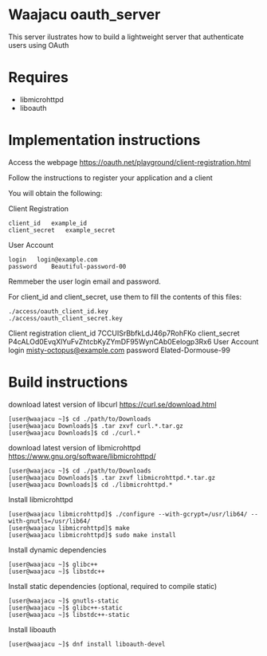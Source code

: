 # Waajacu oauth_server
This server ilustrates how to build a lightweight server that authenticate users using OAuth
# Requires 
- libmicrohttpd
- liboauth
# Implementation instructions
Access the webpage https://oauth.net/playground/client-registration.html

Follow the instructions to register your application and a client

You will obtain the following: 

Client Registration
```
client_id 	example_id
client_secret 	example_secret
```
User Account
```
login 	login@example.com
password 	Beautiful-password-00
```
Remmeber the user login email and password.

For client_id and client_secret, use them to fill the contents of this files:
```
./access/oauth_client_id.key
./access/oauth_client_secret.key
```

Client registration
client_id 	7CCUISrBbfkLdJ46p7RohFKo
client_secret 	P4cALOd0EvqXlYuFvZhtcbKyZYmDF95WynCAb0Eelogp3Rx6
User Account
login 	misty-octopus@example.com
password 	Elated-Dormouse-99



# Build instructions
download latest version of libcurl https://curl.se/download.html 
```
[user@waajacu ~]$ cd ./path/to/Downloads
[user@waajacu Downloads]$ .tar zxvf curl.*.tar.gz
[user@waajacu Downloads]$ cd ./curl.*
```
download latest version of libmicrohttpd https://www.gnu.org/software/libmicrohttpd/
```
[user@waajacu ~]$ cd ./path/to/Downloads
[user@waajacu Downloads]$ .tar zxvf libmicrohttpd.*.tar.gz
[user@waajacu Downloads]$ cd ./libmicrohttpd.*
```
Install libmicrohttpd
```
[user@waajacu libmicrohttpd]$ ./configure --with-gcrypt=/usr/lib64/ --with-gnutls=/usr/lib64/
[user@waajacu libmicrohttpd]$ make
[user@waajacu libmicrohttpd]$ sudo make install
```
Install dynamic dependencies
```
[user@waajacu ~]$ glibc++
[user@waajacu ~]$ libstdc++
```
Install static dependencies (optional, required to compile static)
```
[user@waajacu ~]$ gnutls-static
[user@waajacu ~]$ glibc++-static
[user@waajacu ~]$ libstdc++-static
```
Install liboauth
```
[user@waajacu ~]$ dnf install liboauth-devel
```